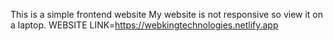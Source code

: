 This is a simple frontend website 
My website is not responsive so view it on a laptop.
WEBSITE LINK=https://webkingtechnologies.netlify.app
